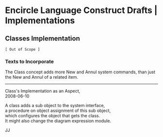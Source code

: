 Encircle Language Construct Drafts | Implementations
====================================================

Classes Implementation
----------------------

`[ Out of Scope ]`

### Texts to Incorporate

The Class concept adds more New and Annul system commands, than just the New and Annul of a related item.

-----

Class's Implementation as an Aspect,  
2008-06-10

A class adds a sub object to the system interface,  
a procedure on object assignment of this sub object,  
which configures the object that gets the class.  
It might also change the diagram expression module.

JJ
